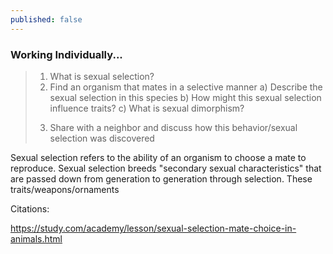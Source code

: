 ```yaml
---
published: false
---
```

### Working Individually...
> 1. What is sexual selection?
> 2. Find an organism that mates in a selective manner
	a) Describe the sexual selection in this species
    b) How might this sexual selection influence traits?
    c) What is sexual dimorphism?
> 3) Share with a neighbor and discuss how this behavior/sexual selection was discovered


Sexual selection refers to the ability of an organism to choose a mate to reproduce. Sexual selection breeds "secondary sexual characteristics" that are passed down from generation to generation through selection. These traits/weapons/ornaments



Citations:

https://study.com/academy/lesson/sexual-selection-mate-choice-in-animals.html